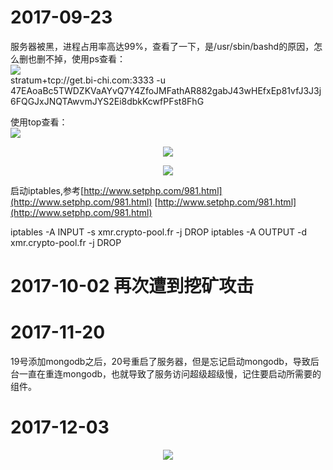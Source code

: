 # 2017-09-23
服务器被黑，进程占用率高达99%，查看了一下，是/usr/sbin/bashd的原因，怎么删也删不掉，使用ps查看：  
![](http://image.wenzhihuai.com/images/553ac1ca20170923033013.png)  
stratum+tcp://get.bi-chi.com:3333 -u 47EAoaBc5TWDZKVaAYvQ7Y4ZfoJMFathAR882gabJ43wHEfxEp81vfJ3J3j6FQGJxJNQTAwvmJYS2Ei8dbkKcwfPFst8FhG   

使用top查看：  
![](http://image.wenzhihuai.com/images/20170923033252.png)

<div align="center">

![](http://image.wenzhihuai.com/images/20170923034427.png)

</div>

<div align="center">

![](http://image.wenzhihuai.com/images/20170923040503.png)

</div>

启动iptables,参考[http://www.setphp.com/981.html](http://www.setphp.com/981.html)
[http://www.setphp.com/981.html](http://www.setphp.com/981.html)

iptables -A INPUT -s xmr.crypto-pool.fr -j DROP
iptables -A OUTPUT -d xmr.crypto-pool.fr -j DROP


# 2017-10-02 再次遭到挖矿攻击

# 2017-11-20
19号添加mongodb之后，20号重启了服务器，但是忘记启动mongodb，导致后台一直在重连mongodb，也就导致了服务访问超级超级慢，记住要启动所需要的组件。

# 2017-12-03

<div align="center">

![](http://image.wenzhihuai.com/images/20171203010136.png)

</div>

